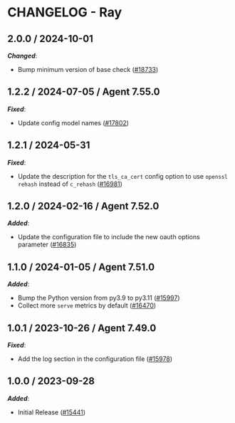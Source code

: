 # CHANGELOG - Ray

<!-- towncrier release notes start -->

## 2.0.0 / 2024-10-01

***Changed***:

* Bump minimum version of base check ([#18733](https://github.com/DataDog/integrations-core/pull/18733))

## 1.2.2 / 2024-07-05 / Agent 7.55.0

***Fixed***:

* Update config model names ([#17802](https://github.com/DataDog/integrations-core/pull/17802))

## 1.2.1 / 2024-05-31

***Fixed***:

* Update the description for the `tls_ca_cert` config option to use `openssl rehash` instead of `c_rehash` ([#16981](https://github.com/DataDog/integrations-core/pull/16981))

## 1.2.0 / 2024-02-16 / Agent 7.52.0

***Added***:

* Update the configuration file to include the new oauth options parameter ([#16835](https://github.com/DataDog/integrations-core/pull/16835))

## 1.1.0 / 2024-01-05 / Agent 7.51.0

***Added***:

* Bump the Python version from py3.9 to py3.11 ([#15997](https://github.com/DataDog/integrations-core/pull/15997))
* Collect more `serve` metrics by default ([#16470](https://github.com/DataDog/integrations-core/pull/16470))

## 1.0.1 / 2023-10-26 / Agent 7.49.0

***Fixed***:

* Add the log section in the configuration file ([#15978](https://github.com/DataDog/integrations-core/pull/15978))

## 1.0.0 / 2023-09-28

***Added***:

* Initial Release ([#15441](https://github.com/DataDog/integrations-core/pull/15441))
